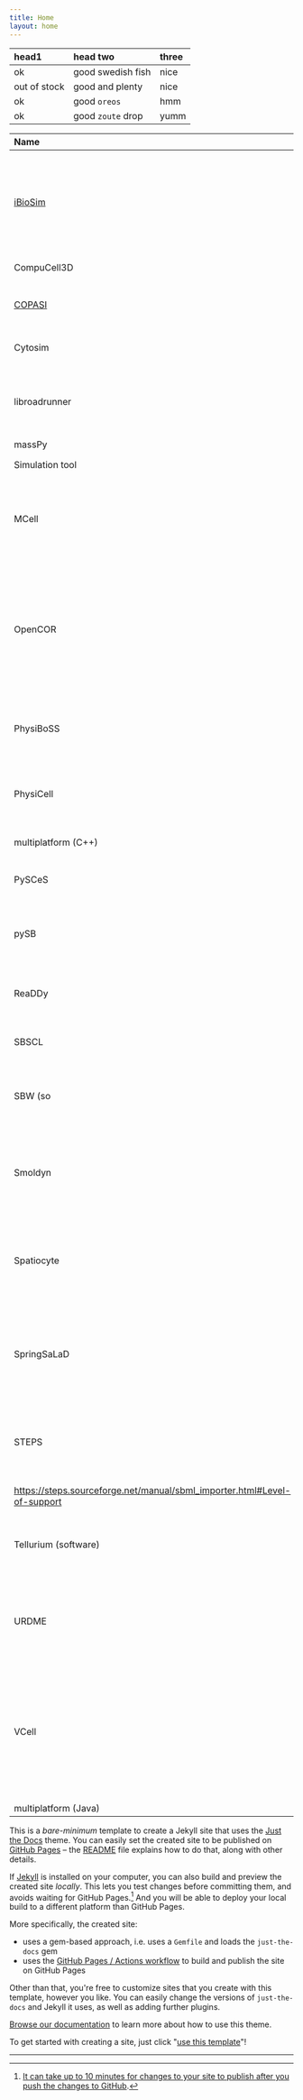 ```yaml
---
title: Home
layout: home
---
```


| head1        | head two          | three |
|:-------------|:------------------|:------|
| ok           | good swedish fish | nice  |
| out of stock | good and plenty   | nice  |
| ok           | good `oreos`      | hmm   |
| ok           | good `zoute` drop | yumm  |


| Name         | Description            | OS    | License | SBML Support |
|:-------------|:-----------------------|:------|:--------|:-------------|
| [iBioSim] | iBioSim  is a computer-aided design (CAD) tool for the modeling, analysis, and design of genetic circuits. | multiplatform (Java/C++) | Apache | Yes |
| CompuCell3D | GUI/Scripting tool | for building and simulating multicellular models. | multiplatform (C++/Python) | MIT | https://compucell3d.org | Yes, but only for reactions. |
| [COPASI] | GUI tool for analyzing and simulating SBML models. | multiplatform (C++) | Artistic License | http://www.copasi.org | Yes |
| Cytosim || Spatial simulator for flexible cytoskeletal filaments and motor proteins | Mac, Linux, Cygwin (C++) | GPL3 | http://cytosim.org | Not applicable |
| libroadrunner | High-performance software library for simulation and analysis of SBML models | multiplatform (C/C++) | Apache License |  Yes |
| massPy
| Simulation tool | multiplatform (Python) MIT | https://github.com/SBRG/MASSpy | Yes |
| MCell | GUI tool for particle-based spatial stochastic simulation with individual molecules | multiplatform | MIT and GPLv2 | https://mcell.org/index.html | Not applicable |
| OpenCOR | A cross-platform modelling environment, which is aimed at organizing, editing, simulating, and analysing CellML files on Microsoft Windows|Windows, Linux and macOS. | ultiplatform (C++/Python) | GPLv3 | https://opencor.ws/ | Uses CellML |
| PhysiBoSS | | A specialized form of the PhysiCell agent-based modeling platform that directly integrates Boolean signaling networks into cell | multiplatform (C++) | BSD-3 | https://github.com/PhysiBoSS/PhysiBoSS | Yes, but only for reactions |
| PhysiCell | A agent-based modeling framework for multicellular systems biology.
|multiplatform (C++)| BSD-3 | http://physicell.org | Yes, but only for reactions |
| PySCeS | Python tool for modeling and analyzing SBML models | multiplatform (Python| BSD-3 | https://pysces.sourceforge.net/ | Yes |
| pySB | Python-based platform with specialization in rule-based models. | multiplatform (Python)| BSD-3 | https://pysb.org/ | Partial |
| ReaDDy | Particle-based spatial simulator with intermolecular potentials | Linux and Mac | Custom | https://readdy.github.io/index.html |Not applicable |
| SBSCL | Java library<ref>{{cite journal |last1=Panchiwala |first1=H |last2=Shah |first2=S |last3=Planatscher |first3=H |last4=Zakharchuk |first4=M |last5=König |first5=M |last6=Dräger |first6=A |title=The Systems Biology Simulation Core Library. |journal=Bioinformatics |date=23 September 2021 |volume=38 |issue=3 |pages=864–865 |doi=10.1093/bioinformatics/btab669 |pmid=34554191|pmc=8756180 }}</ref><ref>{{cite journal |last1=Tangherloni |first1=Andrea |last2=Nobile |first2=Marco S. |last3=Cazzaniga |first3=Paolo |last4=Capitoli |first4=Giulia |last5=Spolaor |first5=Simone |last6=Rundo |first6=Leonardo |last7=Mauri |first7=Giancarlo |last8=Besozzi |first8=Daniela |title=FiCoS: A fine-grained and coarse-grained GPU-powered deterministic simulator for biochemical networks |journal=PLOS Computational Biology |date=9 September 2021 |volume=17 |issue=9 |pages=e1009410 |doi=10.1371/journal.pcbi.1009410|pmid=34499658 |pmc=8476010 |bibcode=2021PLSCB..17E9410T }}</ref> with efficient and exhaustive support for SBML | multiplatform (Java) | LGPL | https://draeger-lab.github.io/SBSCL/ | Yes
| SBW (so |ftware)|SBW | A distributed workbench that includes many modeling tools | multiplatform (C/C++) | BSD-3 | https://sbw.sourceforge.net/ | Yes |
| Smoldyn | Particle-based simulator for spatial stochastic simulations with individual molecules | multiplatform (C/C++/Python) | LGPL]] | https://www.smoldyn.org/ Not applicable |
| Spatiocyte | Spatial modeling software that uses a fine lattice with up to one molecule per site | multiplatform | Unknown | https://spatiocyte.org | Not applicable |
| SpringSaLaD | Particle-based spatial simulator in which molecules are spheres that are linked by springs | multiplatform | Unknown | https://vcell.org/ssalad | Not applicable |
| STEPS | Stochastic reaction-diffusion and membrane potential solver on distributed meshes | multiplatform (C++/Python) | GPLv2 | https://steps.sourceforge.net
| https://steps.sourceforge.net/manual/sbml_importer.html#Level-of-support |
| Tellurium (software) | Simulation environment that packages multiple libraries into one platform. | multiplatform (Python) | Apache License | https://github.com/sys-bio/tellurium | Yes |
| URDME | Stochastic reaction-diffusion simulation on unstructured meshes<ref>{{cite journal |last1=Drawert |first1=B. |last2=Engblom |first2=S. |last3=Hellander |first3=A |title=URDME: A modular framework for stochastic simulation of reaction-transport processes in complex geometries |journal=BMC Systems Biology |volume=6 |date=2012|page=76 |doi=10.1186/1752-0509-6-76 |pmid=22727185 |pmc=3439286 }}</ref> || MatLab on Mac, Linux || GPL3 || [http://urdme.github.io/urdme/]|| Not applicable |
| VCell | Comprehensive modeling platform for non-spatial, spatial, deterministic and stochastic simulations, including both reaction networks and reaction rules. 
| multiplatform (Java) | MIT | Yes |

This is a *bare-minimum* template to create a Jekyll site that uses the [Just the Docs] theme. You can easily set the created site to be published on [GitHub Pages] – the [README] file explains how to do that, along with other details.

If [Jekyll] is installed on your computer, you can also build and preview the created site *locally*. This lets you test changes before committing them, and avoids waiting for GitHub Pages.[^1] And you will be able to deploy your local build to a different platform than GitHub Pages.

More specifically, the created site:

- uses a gem-based approach, i.e. uses a `Gemfile` and loads the `just-the-docs` gem
- uses the [GitHub Pages / Actions workflow] to build and publish the site on GitHub Pages

Other than that, you're free to customize sites that you create with this template, however you like. You can easily change the versions of `just-the-docs` and Jekyll it uses, as well as adding further plugins.

[Browse our documentation][Just the Docs] to learn more about how to use this theme.

To get started with creating a site, just click "[use this template]"!

----

[^1]: [It can take up to 10 minutes for changes to your site to publish after you push the changes to GitHub](https://docs.github.com/en/pages/setting-up-a-github-pages-site-with-jekyll/creating-a-github-pages-site-with-jekyll#creating-your-site).

[iBioSim]: https://github.com/MyersResearchGroup/iBioSim
[VCell]: https://vcell.org
[COPASI]: https://github.com/sys-bio/roadrunner

[Just the Docs]: https://just-the-docs.github.io/just-the-docs/
[GitHub Pages]: https://docs.github.com/en/pages
[README]: https://github.com/just-the-docs/just-the-docs-template/blob/main/README.md
[Jekyll]: https://jekyllrb.com
[GitHub Pages / Actions workflow]: https://github.blog/changelog/2022-07-27-github-pages-custom-github-actions-workflows-beta/
[use this template]: https://github.com/just-the-docs/just-the-docs-template/generate
